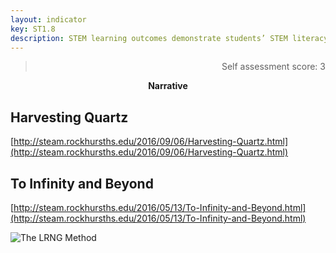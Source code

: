 ```yaml
---
layout: indicator
key: ST1.8
description: STEM learning outcomes demonstrate students’ STEM literacy necessary for the next level of STEM learning and for post- secondary and workforce readiness.
---
```

<blockquote align="right"> Self assessment score: 3 </blockquote>
<p align="center">
<b>Narrative</b>
</p>

## Harvesting Quartz

[http://steam.rockhursths.edu/2016/09/06/Harvesting-Quartz.html](http://steam.rockhursths.edu/2016/09/06/Harvesting-Quartz.html)

## To Infinity and Beyond

[http://steam.rockhursths.edu/2016/05/13/To-Infinity-and-Beyond.html](http://steam.rockhursths.edu/2016/05/13/To-Infinity-and-Beyond.html)

<div class="flex-wrapper">
  <img src="{{ site.baseurl }}/img/indicators/st1.8a.jpg" alt="The LRNG Method">
</div>
